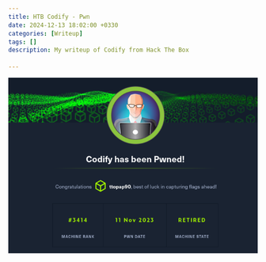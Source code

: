 ```yaml
---
title: HTB Codify - Pwn
date: 2024-12-13 18:02:00 +0330
categories: [Writeup]
tags: []
description: My writeup of Codify from Hack The Box

---
```


![](assets/img/codify_congrats.png)